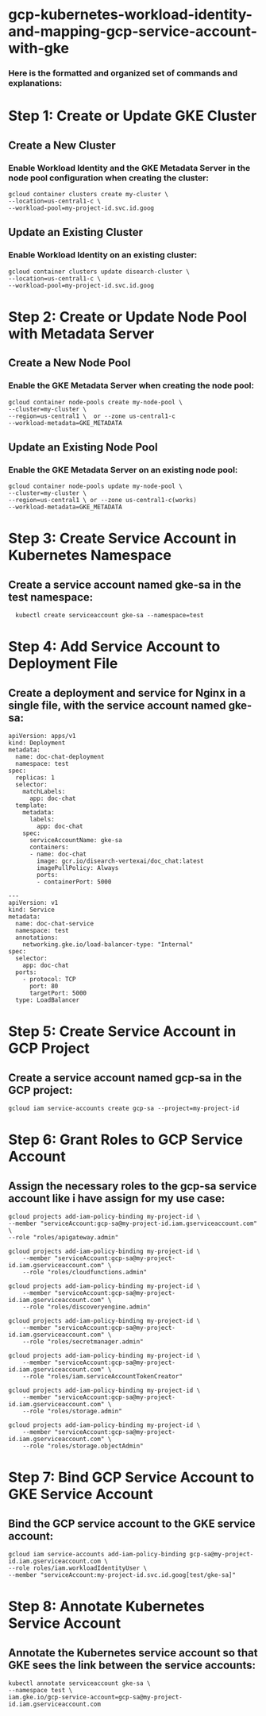 # gcp-kubernetes-workload-identity-and-mapping-gcp-service-account-with-gke

### Here is the formatted and organized set of commands and explanations:

# Step 1: Create or Update GKE Cluster
## Create a New Cluster
### Enable Workload Identity and the GKE Metadata Server in the node pool configuration when creating the cluster:

    gcloud container clusters create my-cluster \
    --location=us-central1-c \
    --workload-pool=my-project-id.svc.id.goog

## Update an Existing Cluster
### Enable Workload Identity on an existing cluster:

    gcloud container clusters update disearch-cluster \
    --location=us-central1-c \
    --workload-pool=my-project-id.svc.id.goog

# Step 2: Create or Update Node Pool with Metadata Server
## Create a New Node Pool
### Enable the GKE Metadata Server when creating the node pool:

    gcloud container node-pools create my-node-pool \
    --cluster=my-cluster \
    --region=us-central1 \  or --zone us-central1-c
    --workload-metadata=GKE_METADATA

## Update an Existing Node Pool
### Enable the GKE Metadata Server on an existing node pool:

    gcloud container node-pools update my-node-pool \
    --cluster=my-cluster \
    --region=us-central1 \ or --zone us-central1-c(works)
    --workload-metadata=GKE_METADATA

# Step 3: Create Service Account in Kubernetes Namespace
## Create a service account named gke-sa in the test namespace:

      kubectl create serviceaccount gke-sa --namespace=test

# Step 4: Add Service Account to Deployment File
## Create a deployment and service for Nginx in a single file, with the service account named gke-sa:

    apiVersion: apps/v1
    kind: Deployment
    metadata:
      name: doc-chat-deployment
      namespace: test
    spec:
      replicas: 1
      selector:
        matchLabels:
          app: doc-chat
      template:
        metadata:
          labels:
            app: doc-chat
        spec:
          serviceAccountName: gke-sa      
          containers:
          - name: doc-chat
            image: gcr.io/disearch-vertexai/doc_chat:latest
            imagePullPolicy: Always
            ports:
            - containerPort: 5000
    
    ---
    apiVersion: v1
    kind: Service
    metadata:
      name: doc-chat-service
      namespace: test
      annotations:
        networking.gke.io/load-balancer-type: "Internal"
    spec:
      selector:
        app: doc-chat
      ports:
        - protocol: TCP
          port: 80
          targetPort: 5000
      type: LoadBalancer

# Step 5: Create Service Account in GCP Project
## Create a service account named gcp-sa in the GCP project:

    gcloud iam service-accounts create gcp-sa --project=my-project-id

# Step 6: Grant Roles to GCP Service Account
## Assign the necessary roles to the gcp-sa service account like i have assign for my use case:

    gcloud projects add-iam-policy-binding my-project-id \
    --member "serviceAccount:gcp-sa@my-project-id.iam.gserviceaccount.com" \
    --role "roles/apigateway.admin"

    gcloud projects add-iam-policy-binding my-project-id \
        --member "serviceAccount:gcp-sa@my-project-id.iam.gserviceaccount.com" \
        --role "roles/cloudfunctions.admin"
    
    gcloud projects add-iam-policy-binding my-project-id \
        --member "serviceAccount:gcp-sa@my-project-id.iam.gserviceaccount.com" \
        --role "roles/discoveryengine.admin"
    
    gcloud projects add-iam-policy-binding my-project-id \
        --member "serviceAccount:gcp-sa@my-project-id.iam.gserviceaccount.com" \
        --role "roles/secretmanager.admin"
    
    gcloud projects add-iam-policy-binding my-project-id \
        --member "serviceAccount:gcp-sa@my-project-id.iam.gserviceaccount.com" \
        --role "roles/iam.serviceAccountTokenCreator"
    
    gcloud projects add-iam-policy-binding my-project-id \
        --member "serviceAccount:gcp-sa@my-project-id.iam.gserviceaccount.com" \
        --role "roles/storage.admin"
    
    gcloud projects add-iam-policy-binding my-project-id \
        --member "serviceAccount:gcp-sa@my-project-id.iam.gserviceaccount.com" \
        --role "roles/storage.objectAdmin"

# Step 7: Bind GCP Service Account to GKE Service Account
## Bind the GCP service account to the GKE service account:

    gcloud iam service-accounts add-iam-policy-binding gcp-sa@my-project-id.iam.gserviceaccount.com \
    --role roles/iam.workloadIdentityUser \
    --member "serviceAccount:my-project-id.svc.id.goog[test/gke-sa]"

# Step 8: Annotate Kubernetes Service Account
## Annotate the Kubernetes service account so that GKE sees the link between the service accounts:

    kubectl annotate serviceaccount gke-sa \
    --namespace test \
    iam.gke.io/gcp-service-account=gcp-sa@my-project-id.iam.gserviceaccount.com
